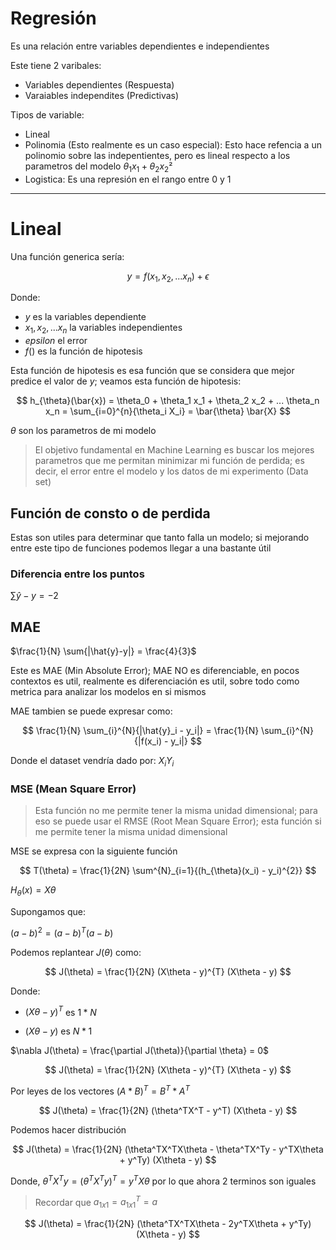 # Regresión

Es una relación entre variables dependientes e independientes

Este tiene 2 varibales:

- Variables dependientes (Respuesta)
- Varaiables independites (Predictivas)

Tipos de variable:

- Lineal
- Polinomia (Esto realmente es un caso especial): Esto hace refencia a un polinomio sobre las indepentientes, pero es lineal respecto a los parametros del modelo $\theta_1 x_1 + \theta_2 x_2²$
- Logistica: Es una represión en el rango entre 0 y 1

---

# Lineal

Una función generica sería:

$$
y = f(x_1, x_2, ... x_n) + \epsilon
$$

Donde:

- $y$ es la variables dependiente
- $x_1, x_2, ... x_n$ la variables independientes
- $epsilon$ el error
- $f()$ es la función de hipotesis

Esta función de hipotesis es esa función que se considera que mejor predice el valor de $y$; veamos esta función de hipotesis:

$$
h_{\theta}(\bar{x}) = \theta_0 + \theta_1 x_1 + \theta_2 x_2 + ... \theta_n x_n = \sum_{i=0}^{n}{\theta_i X_i} = \bar{\theta} \bar{X}
$$

$\theta$ son los parametros de mi modelo

> El objetivo fundamental en Machine Learning es buscar los mejores parametros que me permitan minimizar mi función de perdida; es decir, el error entre el modelo y los datos de mi experimento (Data set)

## Función de consto o de perdida

Estas son utiles para determinar que tanto falla un modelo; si mejorando entre este tipo de funciones podemos llegar a una bastante útil

### Diferencia entre los puntos

$\sum{\hat{y}-y} = -2$

## MAE

$\frac{1}{N} \sum{|\hat{y}-y|} = \frac{4}{3}$

Este es MAE (Min Absolute Error); MAE NO es diferenciable, en pocos contextos es util, realmente es diferenciación es util, sobre todo como metrica para analizar los modelos en si mismos

MAE tambien se puede expresar como:

$$
\frac{1}{N} \sum_{i}^{N}{|\hat{y}_i - y_i|} = \frac{1}{N} \sum_{i}^{N}{|f(x_i) - y_i|}
$$

Donde el dataset vendría dado por: $X_i Y_i$

### MSE (Mean Square Error)

> Esta función no me permite tener la misma unidad dimensional; para eso se puede usar el RMSE (Root Mean Square Error); esta función si me permite tener la misma unidad dimensional

MSE se expresa con la siguiente función

$$
T(\theta) = \frac{1}{2N} \sum^{N}_{i=1}{(h_{\theta}(x_i) - y_i)^{2}}
$$

$H_{\theta}(x) = X\theta$

Supongamos que:

$(a - b)^2 = (a - b)^{T} (a - b)$

Podemos replantear $J(\theta)$ como:

$$
J(\theta) = \frac{1}{2N} (X\theta - y)^{T} (X\theta - y)
$$

Donde:

- $(X\theta - y)^{T}$ es $1*N$

- $(X\theta - y)$ es $N*1$

$\nabla J(\theta) = \frac{\partial J(\theta)}{\partial \theta} = 0$

$$
J(\theta) = \frac{1}{2N} (X\theta - y)^{T} (X\theta - y)
$$

Por leyes de los vectores $(A*B)^T = B^T*A^T$

$$
J(\theta) = \frac{1}{2N} (\theta^TX^T - y^T) (X\theta - y)
$$

Podemos hacer distribución

$$
J(\theta) = \frac{1}{2N} (\theta^TX^TX\theta - \theta^TX^Ty - y^TX\theta + y^Ty) (X\theta - y)
$$

Donde, $\theta^TX^Ty = (\theta^TX^Ty)^T = y^TX\theta$ por lo que ahora 2 terminos son iguales

> Recordar que $a_{1x1} = a^T_{1x1} = a$ 

$$
J(\theta) = \frac{1}{2N} (\theta^TX^TX\theta - 2y^TX\theta + y^Ty) (X\theta - y)
$$
